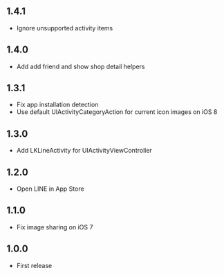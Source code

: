 ## 1.4.1

* Ignore unsupported activity items

## 1.4.0

* Add add friend and show shop detail helpers

## 1.3.1

* Fix app installation detection
* Use default UIActivityCategoryAction for current icon images on iOS 8

## 1.3.0

* Add LKLineActivity for UIActivityViewController

## 1.2.0

* Open LINE in App Store

## 1.1.0

* Fix image sharing on iOS 7

## 1.0.0

* First release

